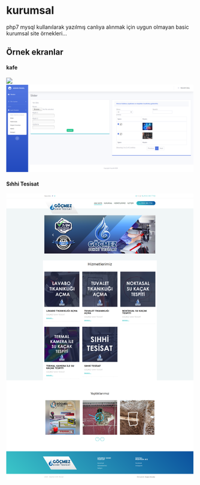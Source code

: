 # kurumsal
php7 mysql kullanılarak yazılmış canlıya alınmak için uygun olmayan basic kurumsal site örnekleri...

<h2>Örnek ekranlar</<h2>
<h4>kafe</h4>
 <img src="https://github.com/bymfd/kurumsal/blob/master/ekran/rindex.png" width="500"/>
 <img src="https://github.com/bymfd/kurumsal/blob/master/ekran/radmin.png" width="500"/>


<br>
<h4>Sıhhi Tesisat</h4>
 <img src="https://github.com/bymfd/kurumsal/blob/master/ekran/gindex.png" width="500"/>



